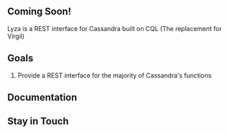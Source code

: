
## Coming Soon!

Lyza is a REST interface for Cassandra built on CQL
(The replacement for Virgil)

## Goals
1. Provide a REST interface for the majority of Cassandra's functions

## Documentation


## Stay in Touch

